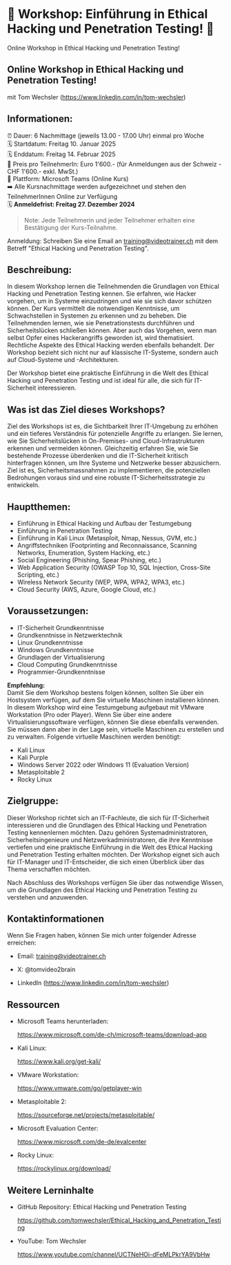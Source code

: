 # 📢  Workshop: Einführung in Ethical Hacking und Penetration Testing! 📢
Online Workshop in Ethical Hacking und Penetration Testing!

## Online Workshop in Ethical Hacking und Penetration Testing!
mit Tom Wechsler (https://www.linkedin.com/in/tom-wechsler)

## Informationen:
⏰ Dauer: 6 Nachmittage (jeweils 13.00 - 17.00 Uhr) einmal pro Woche  
🗓️ Startdatum: Freitag 10. Januar 2025  
🗓️ Enddatum:  Freitag 14. Februar 2025  
💸 Preis pro TeilnehmerIn: Euro 1'600.- (für Anmeldungen aus der Schweiz - CHF 1'600.- exkl. MwSt.)  
📍 Plattform: Microsoft Teams (Online Kurs)  
➡️ Alle Kursnachmittage werden aufgezeichnet und stehen den TeilnehmerInnen Online zur Verfügung  
🗓️ **Anmeldefrist: Freitag 27. Dezember 2024**  

> Note: Jede Teilnehmerin und jeder Teilnehmer erhalten eine Bestätigung der Kurs-Teilnahme.

Anmeldung: Schreiben Sie eine Email an training@videotrainer.ch mit dem Betreff "Ethical Hacking und Penetration Testing".  

## Beschreibung:
In diesem Workshop lernen die Teilnehmenden die Grundlagen von Ethical Hacking und Penetration Testing kennen. Sie erfahren, wie Hacker vorgehen, um in 
Systeme einzudringen und wie sie sich davor schützen können. Der Kurs vermittelt die notwendigen Kenntnisse, um Schwachstellen in Systemen zu erkennen und zu beheben. 
Die Teilnehmenden lernen, wie sie Penetrationstests durchführen und Sicherheitslücken schließen können. Aber auch das Vorgehen, wenn man selbst Opfer eines Hackerangriffs 
geworden ist, wird thematisiert. Rechtliche Aspekte des Ethical Hacking werden ebenfalls behandelt. Der Workshop bezieht sich nicht nur auf klassische IT-Systeme, 
sondern auch auf Cloud-Systeme und -Architekturen.

Der Workshop bietet eine praktische Einführung in die Welt des Ethical Hacking und Penetration Testing und ist ideal für alle, die sich für IT-Sicherheit interessieren.

## Was ist das Ziel dieses Workshops?
Ziel des Workshops ist es, die Sichtbarkeit Ihrer IT-Umgebung zu erhöhen und ein tieferes Verständnis für potenzielle Angriffe zu erlangen. Sie lernen, wie Sie Sicherheitslücken 
in On-Premises- und Cloud-Infrastrukturen erkennen und vermeiden können. Gleichzeitig erfahren Sie, wie Sie bestehende Prozesse überdenken und die IT-Sicherheit kritisch hinterfragen 
können, um Ihre Systeme und Netzwerke besser abzusichern. Ziel ist es, Sicherheitsmassnahmen zu implementieren, die potenziellen Bedrohungen voraus sind und eine robuste 
IT-Sicherheitsstrategie zu entwickeln.

## Hauptthemen:
- Einführung in Ethical Hacking und Aufbau der Testumgebung
- Einführung in Penetration Testing
- Einführung in Kali Linux (Metasploit, Nmap, Nessus, GVM, etc.)
- Angriffstechniken (Footprinting and Reconnaissance, Scanning Networks, Enumeration, System Hacking, etc.)
- Social Engineering (Phishing, Spear Phishing, etc.)
- Web Application Security (OWASP Top 10, SQL Injection, Cross-Site Scripting, etc.)
- Wireless Network Security (WEP, WPA, WPA2, WPA3, etc.)
- Cloud Security (AWS, Azure, Google Cloud, etc.)

## Voraussetzungen:
- IT-Sicherheit Grundkenntnisse
- Grundkenntnisse in Netzwerktechnik
- Linux Grundkenntnisse
- Windows Grundkenntnisse
- Grundlagen der Virtualisierung
- Cloud Computing Grundkenntnisse
- Programmier-Grundkenntnisse

**Empfehlung:**  
Damit Sie dem Workshop bestens folgen können, sollten Sie über ein Hostsystem verfügen, auf dem Sie virtuelle Maschinen installieren können. In diesem Workshop wird eine Testumgebung
aufgebaut mit VMware Workstation (Pro oder Player). Wenn Sie über eine andere Virtualisierungssoftware verfügen, können Sie diese ebenfalls verwenden. Sie müssen dann aber in der Lage sein, virtuelle Maschinen zu erstellen und zu verwalten. Folgende virtuelle Maschinen werden benötigt:
- Kali Linux
- Kali Purple
- Windows Server 2022 oder Windows 11 (Evaluation Version)
- Metasploitable 2
- Rocky Linux

## Zielgruppe:
Dieser Workshop richtet sich an IT-Fachleute, die sich für IT-Sicherheit interessieren und die Grundlagen des Ethical Hacking und Penetration Testing kennenlernen möchten. Dazu gehören Systemadministratoren, Sicherheitsingenieure und Netzwerkadministratoren, die ihre Kenntnisse vertiefen und eine praktische Einführung in die Welt des Ethical Hacking und Penetration Testing erhalten möchten. Der Workshop eignet sich auch für IT-Manager und IT-Entscheider, die sich einen Überblick über das Thema verschaffen möchten.

Nach Abschluss des Workshops verfügen Sie über das notwendige Wissen, um die Grundlagen des Ethical Hacking und Penetration Testing zu verstehen und anzuwenden.

## Kontaktinformationen
Wenn Sie Fragen haben, können Sie mich unter folgender Adresse erreichen:

- Email: training@videotrainer.ch

- X: @tomvideo2brain

- LinkedIn (https://www.linkedin.com/in/tom-wechsler)

## Ressourcen
- Microsoft Teams herunterladen:

  https://www.microsoft.com/de-ch/microsoft-teams/download-app

- Kali Linux:

  https://www.kali.org/get-kali/

- VMware Workstation:

  https://www.vmware.com/go/getplayer-win

- Metasploitable 2:

  https://sourceforge.net/projects/metasploitable/

- Microsoft Evaluation Center:

  https://www.microsoft.com/de-de/evalcenter

- Rocky Linux:
    
  https://rockylinux.org/download/

## Weitere Lerninhalte
- GitHub Repository: Ethical Hacking und Penetration Testing

  https://github.com/tomwechsler/Ethical_Hacking_and_Penetration_Testing

- YouTube: Tom Wechsler
  
  https://www.youtube.com/channel/UCTNeHOi-dFeMLPkrYA9VbHw
